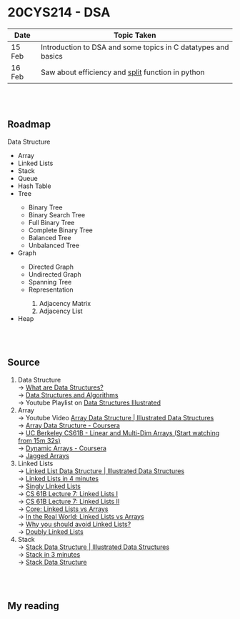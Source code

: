 # 20CYS214 - DSA

| Date | Topic Taken |
|------|-------------|
| 15 Feb | Introduction to DSA and some topics in C datatypes and basics | 
| 16 Feb | Saw about efficiency and [split](https://docs.python.org/3/library/stdtypes.html#string-methods) function in python |

<br />
<br />

## Roadmap

Data Structure<br/>
<ul>
  <li>Array</li>
  <li>Linked Lists</li>
  <li>Stack</li>
  <li>Queue</li>
  <li>Hash Table</li>
  <li>Tree</li>
    <ul>
      <li>Binary Tree</li>
      <li>Binary Search Tree</li>
      <li>Full Binary Tree</li>
      <li>Complete Binary Tree</li>
      <li>Balanced Tree</li>
      <li>Unbalanced Tree</li>
  </ul>
  <li>Graph</li>
  <ul>
    <li>Directed Graph</li>
    <li>Undirected Graph</li>
    <li>Spanning Tree</li>
    <li>Representation</li>
    <ol>
      <li>Adjacency Matrix</li>
      <li>Adjacency List</li>
    </ol>
  </ul>
  <li>Heap</li>
</ul>


<br />
<br />

## Source

1) Data Structure <br/>
 -> [What are Data Structures?](https://www.geeksforgeeks.org/data-structures/)<br/>
 -> [Data Structures and Algorithms](https://www.javatpoint.com/data-structure-tutorial)<br/>
 -> Youtube Playlist on [Data Structures Illustrated](https://youtu.be/9rhT3P1MDHk) 
2) Array <br/>
  -> Youtube Video [Array Data Structure | Illustrated Data Structures](https://youtu.be/QJNwK2uJyGs)<br/>
  -> [Array Data Structure - Coursera](https://www.coursera.org/lecture/data-structures/arrays-OsBSF)<br/>
  -> [UC Berkeley CS61B - Linear and Multi-Dim Arrays (Start watching from 15m 32s)](https://archive.org/details/ucberkeley_webcast_Wp8oiO_CZZE)<br/>
  -> [Dynamic Arrays - Coursera](https://www.coursera.org/lecture/data-structures/dynamic-arrays-EwbnV)<br/>
  -> [Jagged Arrays](https://youtu.be/1jtrQqYpt7g)<br/>
3) Linked Lists <br/>
  -> [Linked List Data Structure | Illustrated Data Structures](https://youtu.be/odW9FU8jPRQ)<br/>
  -> [Linked Lists in 4 minutes](https://youtu.be/F8AbOfQwl1c)<br/>
  -> [Singly Linked Lists](https://www.coursera.org/lecture/data-structures/singly-linked-lists-kHhgK)<br/>
  -> [CS 61B Lecture 7: Linked Lists I](https://archive.org/details/ucberkeley_webcast_htzJdKoEmO0)<br/>
  -> [CS 61B Lecture 7: Linked Lists II](https://archive.org/details/ucberkeley_webcast_-c4I3gFYe3w)<br/>
  -> [Core: Linked Lists vs Arrays](https://www.coursera.org/lecture/data-structures-optimizing-performance/core-linked-lists-vs-arrays-rjBs9)<br/>
  -> [In the Real World: Linked Lists vs Arrays](https://www.coursera.org/lecture/data-structures-optimizing-performance/in-the-real-world-lists-vs-arrays-QUaUd)<br/>
  -> [Why you should avoid Linked Lists?](https://youtu.be/YQs6IC-vgmo)<br/>
  -> [Doubly Linked Lists](https://www.coursera.org/lecture/data-structures/doubly-linked-lists-jpGKD)<br/>
 4) Stack<br/>
  -> [Stack Data Structure | Illustrated Data Structures](https://youtu.be/I5lq6sCuABE)<br/>
  -> [Stack in 3 minutes](https://youtu.be/KcT3aVgrrpU)<br/>
  -> [Stack Data Structure](https://www.coursera.org/lecture/data-structures/stacks-UdKzQ)<br/>

<br />
<br />

## My reading

